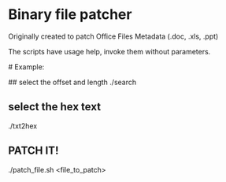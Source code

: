 # Binary file patcher

Originally created to patch Office Files Metadata (.doc, .xls, .ppt)

The scripts have usage help, invoke them without parameters.

# Example:

## select the offset and length
./search <text> <file>

## select the hex text
./txt2hex <ascii text to patch>

## PATCH IT!
./patch_file.sh <offset> <hex text to patch> <file_to_patch> 
